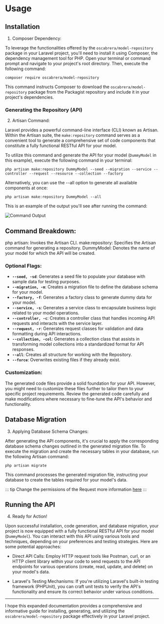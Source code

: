# Usage

## Installation

1. Composer Dependency:

To leverage the functionalities offered by the `oscabrera/model-repository` package in your Laravel project, you'll need
to install it using Composer, the dependency management tool for PHP. Open your terminal or command prompt and navigate
to your project's root directory. Then, execute the following command:

```shell
composer require oscabrera/model-repository
```

This command instructs Composer to download the `oscabrera/model-repository` package from the Packagist repository and
include it in your project's dependencies.

### Generating the Repository (API)

2. Artisan Command:

Laravel provides a powerful command-line interface (CLI) known as Artisan. Within the Artisan suite,
the `make:repository` command serves as a convenient tool to generate a comprehensive set of code components that
constitute a fully functional RESTful API for your model.

To utilize this command and generate the API for your model (`DummyModel` in this example), execute the following
command in your terminal:

```shell
php artisan make:repository DummyModel --seed --migration --service --controller --request --resource --collection --factory
```

Alternatively, you can use the --all option to generate all available components at once:

```shell
php artisan make:repository DummyModel --all
```

This is an example of the output you'll see after running the command:

![Command Output](/src/images/make_repository.png)

## Command Breakdown:

php artisan: Invokes the Artisan CLI.
make:repository: Specifies the Artisan command for generating a repository.
DummyModel: Denotes the name of your model for which the API will be created.

### Optional Flags:

- **`--seed, -sd`**: Generates a seed file to populate your database with sample data for testing purposes.
- **`--migration, -m`**: Creates a migration file to define the database schema for your model.
- **`--factory, -f`**: Generates a factory class to generate dummy data for your model.
- **`--service, -s`**: Generates a service class to encapsulate business logic related to your model operations.
- **`--controller, -c`**: Creates a controller class that handles incoming API requests and interacts with the service layer.
- **`--request, -r`**: Generates request classes for validation and data formatting during API interactions.
- **`--collection, -col`**: Generates a collection class that assists in transforming model collections into a standardized
  format for API responses.
- **`--all`**: Creates all structure for working with the Repository.
- **`--force`**: Overwrites existing files if they already exist.

### Customization:

The generated code files provide a solid foundation for your API. However, you might need to customize these files
further to tailor them to your specific project requirements. Review the generated code carefully and make modifications
where necessary to fine-tune the API's behavior and functionality.

## Database Migration

3. Applying Database Schema Changes:

After generating the API components, it's crucial to apply the corresponding database schema changes outlined in the
generated migration file. To execute the migration and create the necessary tables in your database, run the following
Artisan command:

```shell
php artisan migrate
```

This command processes the generated migration file, instructing your database to create the tables required for your
model's data.

::: tip
Change the permissions of the Request more information [here](./Authorize)
:::

## Running the API

4. Ready for Action!

Upon successful installation, code generation, and database migration, your project is now equipped with a fully
functional RESTful API for your model (`DummyModel`). You can interact with this API using various tools and techniques,
depending on your preferences and testing strategies. Here are some potential approaches:

- Direct API Calls: Employ HTTP request tools like Postman, curl, or an HTTP client library within your code to send
  requests to the API endpoints for various operations (create, read, update, and delete) on your model's data.

- Laravel's Testing Mechanisms: If you're utilizing Laravel's built-in testing framework (PHPUnit), you can craft unit
  tests to verify the API's functionality and ensure its correct behavior under various conditions.

---

I hope this expanded documentation provides a comprehensive and informative guide for installing, generating, and
utilizing the `oscabrera/model-repository` package effectively in your Laravel project. 